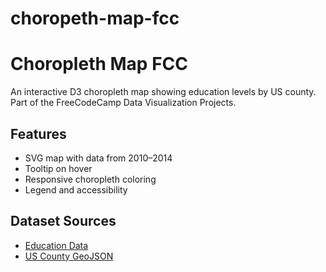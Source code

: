 # choropeth-map-fcc
# Choropleth Map FCC

An interactive D3 choropleth map showing education levels by US county.  
Part of the FreeCodeCamp Data Visualization Projects.

## Features

- SVG map with data from 2010–2014
- Tooltip on hover
- Responsive choropleth coloring
- Legend and accessibility

## Dataset Sources

- [Education Data](https://cdn.freecodecamp.org/testable-projects-fcc/data/choropleth_map/for_user_education.json)
- [US County GeoJSON](https://cdn.freecodecamp.org/testable-projects-fcc/data/choropleth_map/counties.json)
